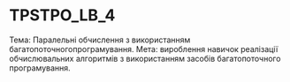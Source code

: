 # TPSTPO_LB_4
Тема: Паралельні обчислення з використанням багатопоточногопрограмування.
Мета: вироблення навичок реалізації обчислювальних алгоритмів з використанням засобів багатопоточного програмування.
